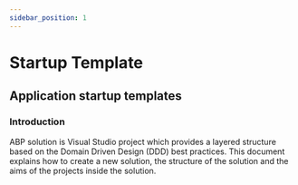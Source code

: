 ```yaml
---
sidebar_position: 1
---
```


# Startup Template

Application startup templates
-----------------------------

### Introduction

ABP solution is Visual Studio project which provides a layered structure based on the Domain Driven Design (DDD) best practices. This document explains how to create a new solution, the structure of the solution and the aims of the projects inside the solution.
